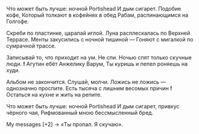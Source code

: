 Что может быть лучше: ночной Portishead
И дым сигарет. Подобие кофе,
Который толкают в кофейнях в обед
Рабам, распинающимся на Голгофе.

Скреби по пластинке, царапай иглой.
Луна расплескалась по Верхней Террасе.
Менты закусились с ночной тишиной —
Гоняют с мигалкой по сумрачной трассе.

Записывай то, что приходит на ум.
Не спи. Ночью спят только скучные люди. **!**
Агутин ебёт Анжелику Варум,
Ты куришь и пепел роняешь на худи.

Альбом не закончится. Слушай, молчи.
Ложись не ложись — однозначно проспите.
Есть тысяча с лишним весомых причин **!**
Остаться на кухне и жить на репите.

Что может быть лучше: ночной Portishead
И дым сигарет, привкус чёрного чая,
Рифмованный мною бессмысленный бред.

My messages [+2] → «Ты пропал. Я скучаю».
